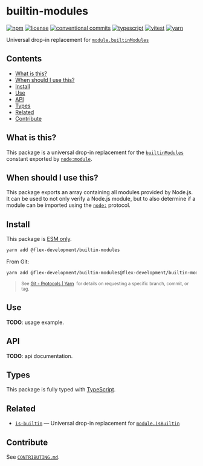 # builtin-modules

[![npm](https://img.shields.io/npm/v/@flex-development/builtin-modules.svg)](https://npmjs.com/package/@flex-development/builtin-modules)
[![license](https://img.shields.io/github/license/flex-development/builtin-modules.svg)](LICENSE.md)
[![conventional commits](https://img.shields.io/badge/-conventional%20commits-fe5196?logo=conventional-commits&logoColor=ffffff)](https://conventionalcommits.org/)
[![typescript](https://img.shields.io/badge/-typescript-3178c6?logo=typescript&logoColor=ffffff)](https://typescriptlang.org/)
[![vitest](https://img.shields.io/badge/-vitest-6e9f18?style=flat&logo=vitest&logoColor=ffffff)](https://vitest.dev/)
[![yarn](https://img.shields.io/badge/-yarn-2c8ebb?style=flat&logo=yarn&logoColor=ffffff)](https://yarnpkg.com/)

Universal drop-in replacement for [`module.builtinModules`][1]

## Contents

- [What is this?](#what-is-this)
- [When should I use this?](#when-should-i-use-this)
- [Install](#install)
- [Use](#use)
- [API](#api)
- [Types](#types)
- [Related](#related)
- [Contribute](#contribute)

## What is this?

This package is a universal drop-in replacement for the [`builtinModules`][1] constant exported by [`node:module`][2].

## When should I use this?

This package exports an array containing all modules provided by Node.js. It can be used to not only verify a Node.js
module, but to also determine if a module can be imported using the [`node:`][3] protocol.

## Install

This package is [ESM only][4].

```sh
yarn add @flex-development/builtin-modules
```

From Git:

```sh
yarn add @flex-development/builtin-modules@flex-development/builtin-modules
```

<blockquote>
  <small>
    See <a href='https://yarnpkg.com/features/protocols#git'>Git - Protocols | Yarn</a>
    &nbsp;for details on requesting a specific branch, commit, or tag.
  </small>
</blockquote>

## Use

**TODO**: usage example.

## API

**TODO**: api documentation.

## Types

This package is fully typed with [TypeScript][5].

## Related

- [`is-builtin`][6] &mdash; Universal drop-in replacement for [`module.isBuiltin`][7]

## Contribute

See [`CONTRIBUTING.md`](CONTRIBUTING.md).

[1]: https://nodejs.org/api/module.html#modulebuiltinmodules
[2]: https://nodejs.org/api/module.html
[3]: https://nodejs.org/api/esm.html#node-imports
[4]: https://gist.github.com/sindresorhus/a39789f98801d908bbc7ff3ecc99d99c
[5]: https://www.typescriptlang.org
[6]: https://github.com/flex-development/is-builtin
[7]: https://nodejs.org/api/module.html#moduleisbuiltinmodulename
